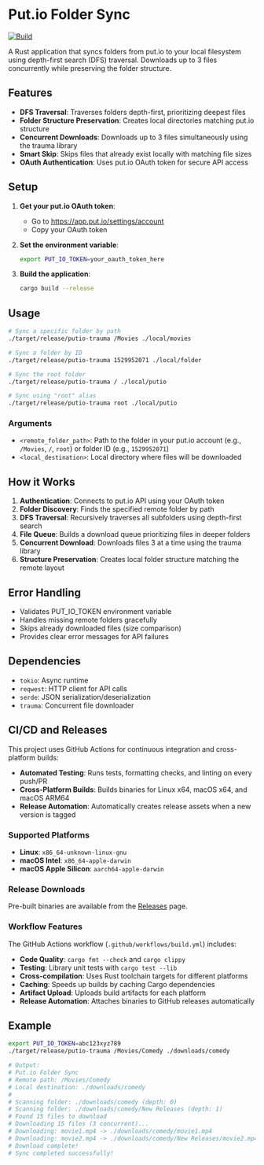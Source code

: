 # Put.io Folder Sync

[![Build](https://github.com/USER/putio-trauma/actions/workflows/build.yml/badge.svg)](https://github.com/USER/putio-trauma/actions/workflows/build.yml)

A Rust application that syncs folders from put.io to your local filesystem using depth-first search (DFS) traversal. Downloads up to 3 files concurrently while preserving the folder structure.

## Features

- **DFS Traversal**: Traverses folders depth-first, prioritizing deepest files
- **Folder Structure Preservation**: Creates local directories matching put.io structure
- **Concurrent Downloads**: Downloads up to 3 files simultaneously using the trauma library
- **Smart Skip**: Skips files that already exist locally with matching file sizes
- **OAuth Authentication**: Uses put.io OAuth token for secure API access

## Setup

1. **Get your put.io OAuth token**:
   - Go to https://app.put.io/settings/account
   - Copy your OAuth token

2. **Set the environment variable**:
   ```bash
   export PUT_IO_TOKEN=your_oauth_token_here
   ```

3. **Build the application**:
   ```bash
   cargo build --release
   ```

## Usage

```bash
# Sync a specific folder by path
./target/release/putio-trauma /Movies ./local/movies

# Sync a folder by ID
./target/release/putio-trauma 1529952071 ./local/folder

# Sync the root folder
./target/release/putio-trauma / ./local/putio

# Sync using "root" alias
./target/release/putio-trauma root ./local/putio
```

### Arguments

- `<remote_folder_path>`: Path to the folder in your put.io account (e.g., `/Movies`, `/`, `root`) or folder ID (e.g., `1529952071`)
- `<local_destination>`: Local directory where files will be downloaded

## How it Works

1. **Authentication**: Connects to put.io API using your OAuth token
2. **Folder Discovery**: Finds the specified remote folder by path
3. **DFS Traversal**: Recursively traverses all subfolders using depth-first search
4. **File Queue**: Builds a download queue prioritizing files in deeper folders
5. **Concurrent Download**: Downloads files 3 at a time using the trauma library
6. **Structure Preservation**: Creates local folder structure matching the remote layout

## Error Handling

- Validates PUT_IO_TOKEN environment variable
- Handles missing remote folders gracefully
- Skips already downloaded files (size comparison)
- Provides clear error messages for API failures

## Dependencies

- `tokio`: Async runtime
- `reqwest`: HTTP client for API calls
- `serde`: JSON serialization/deserialization
- `trauma`: Concurrent file downloader

## CI/CD and Releases

This project uses GitHub Actions for continuous integration and cross-platform builds:

- **Automated Testing**: Runs tests, formatting checks, and linting on every push/PR
- **Cross-Platform Builds**: Builds binaries for Linux x64, macOS x64, and macOS ARM64
- **Release Automation**: Automatically creates release assets when a new version is tagged

### Supported Platforms

- **Linux**: `x86_64-unknown-linux-gnu`
- **macOS Intel**: `x86_64-apple-darwin`
- **macOS Apple Silicon**: `aarch64-apple-darwin`

### Release Downloads

Pre-built binaries are available from the [Releases](https://github.com/USER/putio-trauma/releases) page.

### Workflow Features

The GitHub Actions workflow (`.github/workflows/build.yml`) includes:

- **Code Quality**: `cargo fmt --check` and `cargo clippy`
- **Testing**: Library unit tests with `cargo test --lib`
- **Cross-compilation**: Uses Rust toolchain targets for different platforms
- **Caching**: Speeds up builds by caching Cargo dependencies
- **Artifact Upload**: Uploads build artifacts for each platform
- **Release Automation**: Attaches binaries to GitHub releases automatically

## Example

```bash
export PUT_IO_TOKEN=abc123xyz789
./target/release/putio-trauma /Movies/Comedy ./downloads/comedy

# Output:
# Put.io Folder Sync
# Remote path: /Movies/Comedy
# Local destination: ./downloads/comedy
#
# Scanning folder: ./downloads/comedy (depth: 0)
# Scanning folder: ./downloads/comedy/New Releases (depth: 1)
# Found 15 files to download
# Downloading 15 files (3 concurrent)...
# Downloading: movie1.mp4 -> ./downloads/comedy/movie1.mp4
# Downloading: movie2.mp4 -> ./downloads/comedy/New Releases/movie2.mp4
# Download complete!
# Sync completed successfully!
```